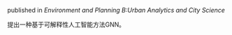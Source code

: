 published in _Environment and Planning B:Urban Analytics and City Science_

提出一种基于可解释性人工智能方法GNN。



























